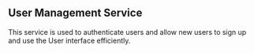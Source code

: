 ## User Management Service

This service is used to authenticate users and allow new users to sign up and use the User interface efficiently.


